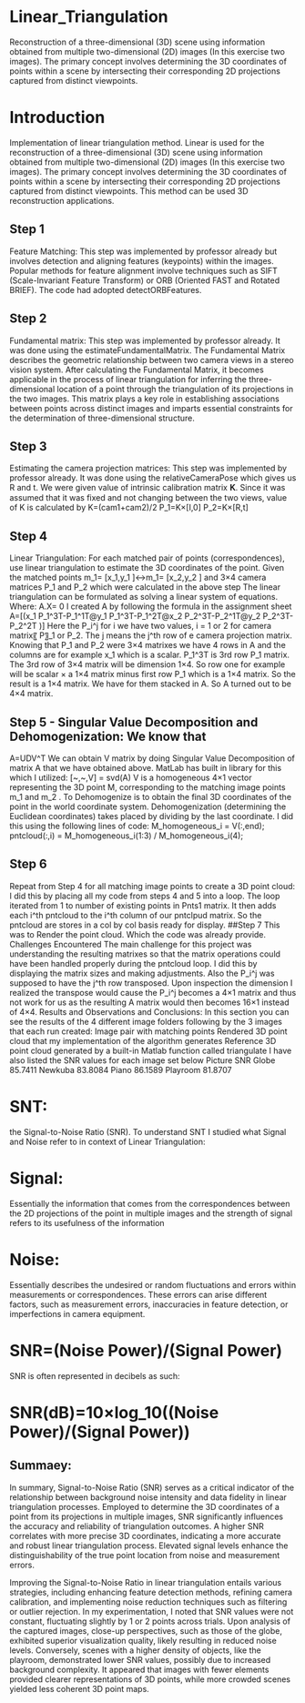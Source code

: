 # Linear_Triangulation
Reconstruction of a three-dimensional (3D) scene using information obtained from multiple two-dimensional (2D) images (In this exercise two images). The primary concept involves determining the 3D coordinates of points within a scene by intersecting their corresponding 2D projections captured from distinct viewpoints. 

# Introduction
Implementation of linear triangulation method.  Linear is used for the reconstruction of a three-dimensional (3D) scene using information obtained from multiple two-dimensional (2D) images (In this exercise two images). The primary concept involves determining the 3D coordinates of points within a scene by intersecting their corresponding 2D projections captured from distinct viewpoints. This method can be used 3D reconstruction applications.
## Step 1
Feature Matching: This step was implemented by professor already but involves detection and aligning features (keypoints) within the images. Popular methods for feature alignment involve techniques such as SIFT (Scale-Invariant Feature Transform) or ORB (Oriented FAST and Rotated BRIEF).  The code had adopted detectORBFeatures.
## Step 2 
Fundamental matrix: This step was implemented by professor already. It was done using the estimateFundamentalMatrix. The Fundamental Matrix describes the geometric relationship between two camera views in a stereo vision system. After calculating the Fundamental Matrix, it becomes applicable in the process of linear triangulation for inferring the three-dimensional location of a point through the triangulation of its projections in the two images. This matrix plays a key role in establishing associations between points across distinct images and imparts essential constraints for the determination of three-dimensional structure.
## Step 3
Estimating the camera projection matrices: This step was implemented by professor already. It was done using the relativeCameraPose which gives us R and t.  We were given value of intrinsic calibration matrix 𝐊. Since it was assumed that it was fixed and not changing between the two views, value of K is calculated by
K=(cam1+cam2)/2
P_1=K×[I,0]
P_2=K×[R,t]
## Step 4
Linear Triangulation: For each matched pair of points (correspondences), use linear triangulation to estimate the 3D coordinates of the point. Given the matched points 
m_1= [x_1,y_1 ]↔m_1= [x_2,y_2 ]
and 3×4 camera matrices P_1  and P_2  which were calculated in the above step 
The linear triangulation can be formulated as solving a linear system of equations. Where:
A.X= 0
I created A by following the formula in the assignment sheet 
A=[(x_1 P_1^3T-P_1^1T@y_1 P_1^3T-P_1^2T@x_2 P_2^3T-P_2^1T@y_2 P_2^3T-P_2^2T )]
Here the P_i^j for i we have two values, i = 1 or 2 for camera matrix〖 P〗_1 or P_2. The j means the j^th row of e camera projection matrix. Knowing that P_1 and P_2  were 3×4 matrixes we have 4 rows in A and the columns are for example x_1 which is a scalar. P_1^3T  is 3rd row P_1 matrix.  The 3rd row of  3×4 matrix will be dimension 1×4. So row one for example will be scalar × a 1×4 matrix minus first row P_1 which is a 1×4 matrix.  So the result is a 1×4 matrix. We have for them stacked in A.  So A turned out to be 4×4 matrix.
## Step 5 - Singular Value Decomposition and Dehomogenization: We know that 
A=UDV^T
We can obtain V matrix by doing Singular Value Decomposition of matrix A that we have obtained above.  MatLab has built in library for this which I utilized:
[~,~,V] = svd(A)
V is a homogeneous 4×1 vector representing the 3D point M, corresponding to the matching image points m_1 and m_2 . To Dehomogenize is to obtain the final 3D coordinates of the point in the world coordinate system. Dehomogenization (determining the Euclidean coordinates) takes placed by dividing by the last coordinate. I did this using the following  lines of code:
    M_homogeneous_i = V(:,end);
    pntcloud(:,i) = M_homogeneous_i(1:3) / M_homogeneous_i(4);
## Step 6
Repeat from Step 4 for all matching image points to create a 3D point cloud: I did this by placing all my code from steps 4 and 5 into a loop. The loop iterated from 1 to number of existing points in Pnts1 matrix. It then adds each i^th pntcloud to the i^th column of our pntclpud matrix. So the pntcloud are stores in a col by col basis ready for display.
##Step 7
This was to Render the point cloud. Which the code was already provide.
Challenges Encountered
The main challenge for this project was understanding the resulting matrixes so that the matrix operations could have been handled properly during the pntcloud loop.  I did this by displaying the matrix sizes and making adjustments.
Also the P_i^j was supposed to have the j^th  row transposed.  Upon inspection the dimension I realized the transpose would cause the P_i^j becomes a 4×1 matrix and thus not work for us as the resulting A matrix would then becomes 16×1  instead of 4×4.
Results and Observations and Conclusions:
In this section you can see the results of the 4 different image folders following by the 3 images that each run created: 
	Image pair with matching points
	Rendered 3D point cloud that my implementation of the algorithm generates 
	Reference 3D point cloud generated by a built-in Matlab function called triangulate
I have also listed the SNR values for each image set below
Picture	SNR
	Globe	85.7411
	Newkuba	83.8084
	Piano	86.1589
	Playroom 81.8707

# SNT: 
the Signal-to-Noise Ratio (SNR). To understand SNT I studied what Signal and Noise refer to in context of Linear Triangulation:
# Signal: 
Essentially the information that comes from the correspondences between the 2D projections of the point in multiple images and the strength of signal refers to its usefulness of the information
# Noise: 
Essentially describes the undesired or random fluctuations and errors within measurements or correspondences. These errors can arise different factors, such as measurement errors, inaccuracies in feature detection, or imperfections in camera equipment. 
# SNR=(Noise Power)/(Signal Power)
SNR is often represented in decibels as such:
# SNR(dB)=10×log_10⁡((Noise Power)/(Signal Power))
## Summaey:
In summary, Signal-to-Noise Ratio (SNR) serves as a critical indicator of the relationship between background noise intensity and data fidelity in linear triangulation processes. Employed to determine the 3D coordinates of a point from its projections in multiple images, SNR significantly influences the accuracy and reliability of triangulation outcomes. A higher SNR correlates with more precise 3D coordinates, indicating a more accurate and robust linear triangulation process. Elevated signal levels enhance the distinguishability of the true point location from noise and measurement errors.

Improving the Signal-to-Noise Ratio in linear triangulation entails various strategies, including enhancing feature detection methods, refining camera calibration, and implementing noise reduction techniques such as filtering or outlier rejection. In my experimentation, I noted that SNR values were not constant, fluctuating slightly by 1 or 2 points across trials. Upon analysis of the captured images, close-up perspectives, such as those of the globe, exhibited superior visualization quality, likely resulting in reduced noise levels. Conversely, scenes with a higher density of objects, like the playroom, demonstrated lower SNR values, possibly due to increased background complexity. It appeared that images with fewer elements provided clearer representations of 3D points, while more crowded scenes yielded less coherent 3D point maps.
